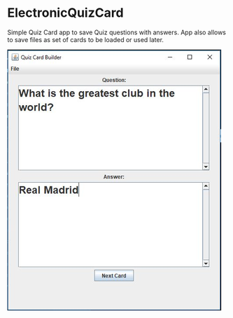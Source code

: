 # ElectronicQuizCard
Simple Quiz Card app to save Quiz questions with answers. App also allows to save files as set of cards to be loaded or used later.


![Card Builder App ScreenShot](https://github.com/rpaltayev/ElectronicQuizCard/blob/master/imgs/CardBuilder.JPG)
      
